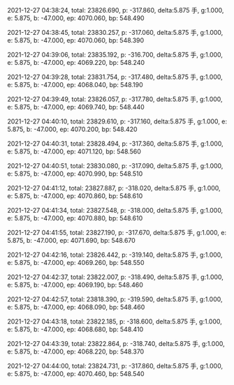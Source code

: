 2021-12-27 04:38:24, total: 23826.690, p: -317.860, delta:5.875 手, g:1.000, e: 5.875, b: -47.000, ep: 4070.060, bp: 548.490

2021-12-27 04:38:45, total: 23830.257, p: -317.060, delta:5.875 手, g:1.000, e: 5.875, b: -47.000, ep: 4070.060, bp: 548.390

2021-12-27 04:39:06, total: 23835.192, p: -316.700, delta:5.875 手, g:1.000, e: 5.875, b: -47.000, ep: 4069.220, bp: 548.240

2021-12-27 04:39:28, total: 23831.754, p: -317.480, delta:5.875 手, g:1.000, e: 5.875, b: -47.000, ep: 4068.040, bp: 548.190

2021-12-27 04:39:49, total: 23826.057, p: -317.780, delta:5.875 手, g:1.000, e: 5.875, b: -47.000, ep: 4069.740, bp: 548.440

2021-12-27 04:40:10, total: 23829.610, p: -317.160, delta:5.875 手, g:1.000, e: 5.875, b: -47.000, ep: 4070.200, bp: 548.420

2021-12-27 04:40:31, total: 23828.494, p: -317.360, delta:5.875 手, g:1.000, e: 5.875, b: -47.000, ep: 4071.120, bp: 548.560

2021-12-27 04:40:51, total: 23830.080, p: -317.090, delta:5.875 手, g:1.000, e: 5.875, b: -47.000, ep: 4070.990, bp: 548.510

2021-12-27 04:41:12, total: 23827.887, p: -318.020, delta:5.875 手, g:1.000, e: 5.875, b: -47.000, ep: 4070.860, bp: 548.610

2021-12-27 04:41:34, total: 23827.548, p: -318.000, delta:5.875 手, g:1.000, e: 5.875, b: -47.000, ep: 4070.880, bp: 548.610

2021-12-27 04:41:55, total: 23827.190, p: -317.670, delta:5.875 手, g:1.000, e: 5.875, b: -47.000, ep: 4071.690, bp: 548.670

2021-12-27 04:42:16, total: 23826.442, p: -319.140, delta:5.875 手, g:1.000, e: 5.875, b: -47.000, ep: 4069.260, bp: 548.550

2021-12-27 04:42:37, total: 23822.007, p: -318.490, delta:5.875 手, g:1.000, e: 5.875, b: -47.000, ep: 4069.190, bp: 548.460

2021-12-27 04:42:57, total: 23818.390, p: -319.590, delta:5.875 手, g:1.000, e: 5.875, b: -47.000, ep: 4068.090, bp: 548.460

2021-12-27 04:43:18, total: 23822.185, p: -318.600, delta:5.875 手, g:1.000, e: 5.875, b: -47.000, ep: 4068.680, bp: 548.410

2021-12-27 04:43:39, total: 23822.864, p: -318.740, delta:5.875 手, g:1.000, e: 5.875, b: -47.000, ep: 4068.220, bp: 548.370

2021-12-27 04:44:00, total: 23824.731, p: -317.860, delta:5.875 手, g:1.000, e: 5.875, b: -47.000, ep: 4070.460, bp: 548.540